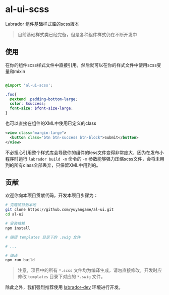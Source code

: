 # al-ui-scss

Labrador 组件基础样式库的scss版本

> 目前基础样式类已经完备，但是各种组件样式仍在不断开发中

## 使用

在你的组件scss样式文件中直接引用，然后就可以在你的样式文件中使用scss变量和mixin

```scss

@import 'al-ui-scss';

.foo{
  @extend .padding-bottom-large;
  color: $success;
  font-size: $font-size-large;
}

```

也可以直接在组件的XML中使用已定义的class

```xml
<view class="margin-large">
  <button class="btn btn-success btn-block">Submit</button>
</view>
```

不必担心引用整个样式库会导致你的组件的less文件变得非常庞大，因为在发布小程序时运行 `labrador build -m` 命令的 `-m` 参数能够强力压缩scss文件，会将未用到的所有class全部丢弃，只保留XML中用到的。

## 贡献

欢迎你向本项目贡献代码，开发本项目步骤为：

```sh
# 克隆项目到本地
git clone https://github.com/yuyangame/al-ui.git
cd al-ui

# 安装依赖
npm install

# 编辑 templates 目录下的 .swig 文件

# ...

# 编译
npm run build
```

> 注意，项目中的所有 `*.scss` 文件均为编译生成，请勿直接修改，开发时应修改 `templates` 目录下对应的 `*.swig` 文件。

除此之外，我们强烈推荐使用 [labrador-dev](https://github.com/maichong/labrador-dev) 环境进行开发。


